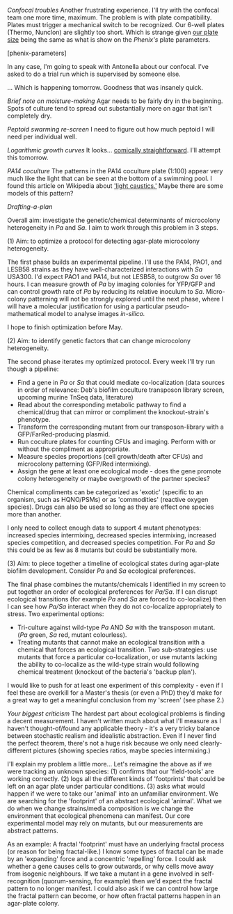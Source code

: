 *Confocal troubles*
Another frustrating experience. I'll try with the confocal team one more time, maximum. The problem is with plate compatibility. Plates must trigger a mechanical switch to be recognized. Our 6-well plates (Thermo, Nunclon) are slightly too short. Which is strange given [our plate size](https://assets.thermofisher.com/TFS-Assets/LCD/Schematics-%26-Diagrams/140675%20Rosklide.pdf) being the same as what is show on the *Phenix's* plate parameters.

[phenix-parameters]

In any case, I'm going to speak with Antonella about our confocal. I've asked to do a trial run which is supervised by someone else.

... Which is happening tomorrow. Goodness that was insanely quick.

*Brief note on moisture-making*
Agar needs to be fairly dry in the beginning. Spots of culture tend to spread out substantially more on agar that isn't completely dry.

*Peptoid swarming re-screen*
I need to figure out how much peptoid I will need per individual well.

*Logarithmic growth curves*
It looks... [comically straightforward](https://www.statology.org/logarithmic-regression-in-r/). I'll attempt this tomorrow.

*PA14 coculture*
The patterns in the PA14 coculture plate (1:100) appear very much like the light that can be seen at the bottom of a swimming pool. I found this article on Wikipedia about ['light caustics.'](https://en.wikipedia.org/wiki/Caustic_(optics)) Maybe there are some models of this pattern?

*Drafting-a-plan*

Overall aim: investigate the genetic/chemical determinants of microcolony heterogeneity in *Pa* and *Sa*.
I aim to work through this problem in 3 steps.

(1) Aim: to optimize a protocol for detecting agar-plate microcolony heterogeneity.

The first phase builds an experimental pipeline. I'll use the PA14, PAO1, and LESB58 strains as they have well-characterized interactions with *Sa* USA300. I'd expect PAO1 and PA14, but not LESB58, to outgrow *Sa* over 16 hours. I can measure growth of *Pa* by imaging colonies for YFP/GFP and can control growth rate of *Pa* by reducing its relative inoculum to *Sa*. Micro-colony patterning will not be strongly explored until the next phase, where I will have a molecular justification for using a particular pseudo-mathematical model to analyse images *in-silico.*

I hope to finish optimization before May.

(2) Aim: to identify genetic factors that can change microcolony heterogeneity.

The second phase iterates my optimized protocol. Every week I'll try run though a pipeline:
- Find a gene in *Pa* or *Sa* that could mediate co-localization (data sources in order of relevance: Deb's biofilm coculture transposon library screen, upcoming murine TnSeq data, literature)
- Read about the corresponding metabolic pathway to find a chemical/drug that can mirror or compliment the knockout-strain's phenotype.
- Transform the corresponding mutant from our transposon-library with a GFP/FarRed-producing plasmid.
- Run coculture plates for counting CFUs and imaging. Perform with or without the compliment as appropriate.
- Measure species proportions (cell growth/death after CFUs) and microcolony patterning (GFP/Red intermixing).
- Assign the gene at least one ecological mode - does the gene promote colony heterogeneity or maybe overgrowth of the partner species?

Chemical compliments can be categorized as 'exotic' (specific to an organism, such as HQNO/PSMs) or as 'commodities' (reactive oxygen species). Drugs can also be used so long as they are effect one species more than another.

I only need to collect enough data to support 4 mutant phenotypes: increased species intermixing, decreased species intermixing, increased species competition, and decreased species competition. For *Pa* and *Sa* this could be as few as 8 mutants but could be substantially more.

(3) Aim: to piece together a timeline of ecological states during agar-plate biofilm development.
Consider *Pa* and *Sa* ecological preferences.

The final phase combines the mutants/chemicals I identified in my screen to put together an order of ecological preferences for *Pa/Sa*. If I can disrupt ecological transitions (for example *Pa* and *Sa* are forced to co-localize) then I can see how *Pa/Sa* interact when they do not co-localize appropriately to stress. Two experimental options:

- Tri-culture against wild-type *Pa* AND *Sa* with the transposon mutant. (*Pa* green, *Sa* red, mutant colourless).
- Treating mutants that cannot make an ecological transition with a chemical that forces an ecological transition. Two sub-strategies: use mutants that force a particular co-localization, or use mutants lacking the ability to co-localize as the wild-type strain would following chemical treatment (knockout of the bacteria's 'backup plan').

I would like to push for at least one experiment of this complexity - even if I feel these are overkill for a Master's thesis (or even a PhD) they'd make for a great way to get a meaningful conclusion from my 'screen' (see phase 2.)

*Your biggest criticism*
The hardest part about ecological problems is finding a decent measurement. I haven't written much about what I'll measure as I haven't thought-of/found any applicable theory - it's a very tricky balance between stochastic realism and idealistic abstraction. Even if I never find the perfect theorem, there's not a huge risk because we only need clearly-different pictures (showing species ratios, maybe species intermixing.)

I'll explain my problem a little more... Let's reimagine the above as if we were tracking an unknown species: (1) confirms that our 'field-tools' are working correctly. (2) logs all the different kinds of 'footprints' that could be left on an agar plate under particular conditions. (3) asks what would happen if we were to take our 'animal' into an unfamiliar environment.
We are searching for the 'footprint' of an abstract ecological 'animal'. What we do when we change strains/media composition is we change the environment that ecological phenomena can manifest. Our core experimental model may rely on mutants, but our measurements are abstract patterns.

As an example:
A fractal 'footprint' must have an underlying fractal process (or reason for being fractal-like.) I know some types of fractal can be made by an 'expanding' force and a concentric 'repelling' force. I could ask whether a gene causes cells to grow outwards, or why cells move away from isogenic neighbours. If we take a mutant in a gene involved in self-recognition (quorum-sensing, for example) then we'd expect the fractal pattern to no longer manifest. I could also ask if we can control how large the fractal pattern can become, or how often fractal patterns happen in an agar-plate colony.